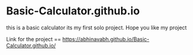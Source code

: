 # Basic-Calculator.github.io
this is a basic calculator
its my first solo project.
Hope you like my project


Link for the project ==  https://abhinavabh.github.io/Basic-Calculator.github.io/
